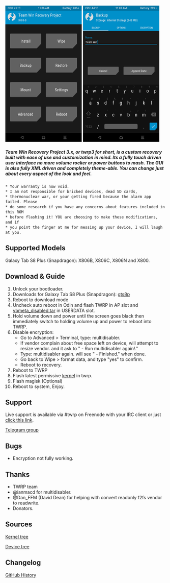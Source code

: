 ![](docs/images/twrp-home.png)
![](docs/images/twrp-backup.png)

##### Team Win Recovery Project 3.x, or twrp3 for short, is a custom recovery built with ease of use and customization in mind. Its a fully touch driven user interface no more volume rocker or power buttons to mash. The GUI is also fully XML driven and completely theme-able. You can change just about every aspect of the look and feel.

    * Your warranty is now void.
    * I am not responsible for bricked devices, dead SD cards,
    * thermonuclear war, or your getting fired because the alarm app failed. Please
    * do some research if you have any concerns about features included in this ROM
    * before flashing it! YOU are choosing to make these modifications, and if
    * you point the finger at me for messing up your device, I will laugh at you.

Supported Models
-------------
Galaxy Tab S8 Plus (Snapdragon): X806B, X806C, X806N and X800.

Download & Guide
-------------
                
1. Unlock your bootloader.
2. Downloads for Galaxy Tab S8 Plus (Snapdragon): [gts8p](https://www.androidfilehost.com/?w=files&flid=334654)
3. Reboot to download mode
4. Uncheck auto reboot in Odin and flash TWRP in AP slot and [vbmeta_disabled.tar](https://github.com/afaneh92/android_device_samsung_gts8p/raw/github.io/docs/vbmeta_disabled.tar) in USERDATA slot.
5. Hold volume down and power until the screen goes black then immediately switch to holding volume up and power to reboot into TWRP.
6. Disable encryption:
    - Go to Advanced > Terminal, type: multidisabler.​
    - If vendor complain about free space left on device, will attempt to resize vendor. and it ask to " - Run multidisabler again!."​
    - Type: multidisabler again. will see " - Finished." when done.​
    - Go back to Wipe > format data, and type "yes" to confirm.​
    - Reboot to recovery.​
7. Reboot to TWRP
8. Flash latest permissive [kernel](https://www.androidfilehost.com/?w=files&flid=334556) in twrp.
9. Flash magisk (Optional)
10. Reboot to system, Enjoy.
                
Support
-------------
Live support is available via #twrp on Freenode with your IRC client or just [click this link](http://webchat.freenode.net/?channels=twrp).

[Telegram group](https://t.me/+Vnl6QSa5Ru84OTM8)

Bugs
-------------
- Encryption not fully working.
     

Thanks
-------------
* TWRP team
* @ianmacd for multidisabler.
* @Dan_FFM (David Dean) for helping with convert readonly f2fs vendor to readwrite.
* Donators.

Sources
-------------
[Kernel tree](https://github.com/afaneh92/android_kernel_samsung_sm8450)

[Device tree](https://github.com/afaneh92/android_device_samsung_gts8p)

Changelog
-------------
[GitHub History](https://github.com/afaneh92/android_device_samsung_gts8p/commits/android-12.1)
